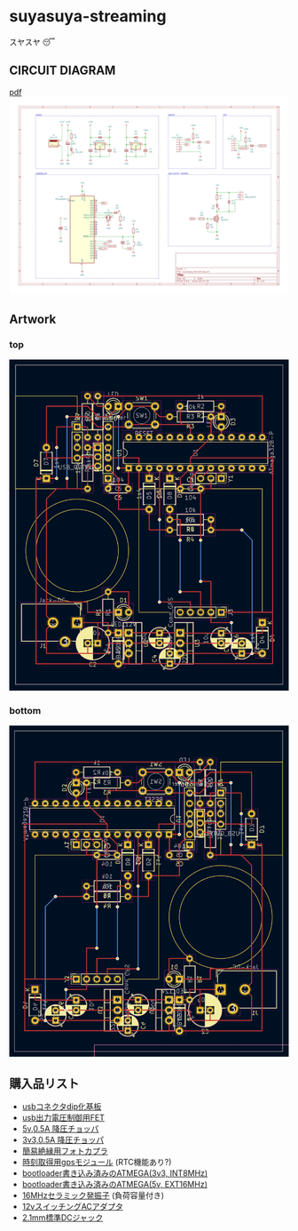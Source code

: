 # suyasuya-streaming

スヤスヤ :sleeping:


## CIRCUIT DIAGRAM
[pdf](kicad/suyasuya_clock/suyasuya_clock.pdf)
![](kicad/suyasuya_clock/suyasuya_clock.svg)

## Artwork
### top
![top](img/artwork_top.png)

### bottom
![bottom](img/artwork_bottom.png)

## 購入品リスト

- [usbコネクタdip化基板](https://akizukidenshi.com/catalog/g/gK-07429/)
- [usb出力電圧制御用FET](https://akizukidenshi.com/catalog/g/gI-07597/)
- [5v,0.5A 降圧チョッパ](https://akizukidenshi.com/catalog/g/gM-15209/)
- [3v3,0.5A 降圧チョッパ](https://akizukidenshi.com/catalog/g/gM-15148/)
- [簡易絶縁用フォトカプラ](https://akizukidenshi.com/catalog/g/gI-07554/)
- [時刻取得用gpsモジュール](https://akizukidenshi.com/catalog/g/gK-09991/) (RTC機能あり?)
- [bootloader書き込み済みのATMEGA(3v3, INT8MHz)](https://akizukidenshi.com/catalog/g/gI-12775/)
- [bootloader書き込み済みのATMEGA(5v, EXT16MHz)](https://akizukidenshi.com/catalog/g/gI-12774/)
- [16MHzセラミック発振子](https://akizukidenshi.com/catalog/g/gP-09576/) (負荷容量付き)
- [12vスイッチングACアダプタ](https://akizukidenshi.com/catalog/g/gM-01804/)
- [2.1mm標準DCジャック](https://akizukidenshi.com/catalog/g/gC-09408/)